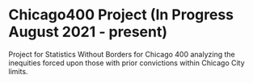 # Chicago400 Project (In Progress August 2021 - present)

Project for Statistics Without Borders for Chicago 400 analyzing the inequities forced upon those with prior convictions within Chicago City limits.
